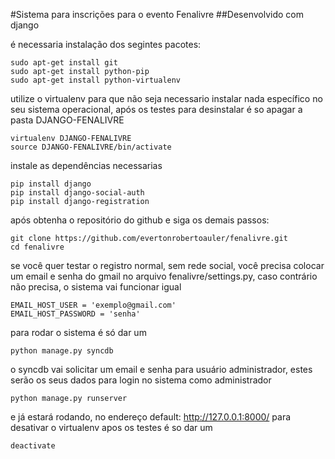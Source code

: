 #Sistema para inscrições para o evento Fenalivre
##Desenvolvido com django

é necessaria instalação dos segintes pacotes:

	sudo apt-get install git
	sudo apt-get install python-pip
	sudo apt-get install python-virtualenv

utilize o virtualenv para que não seja necessario instalar nada específico no seu sistema operacional,
após os testes para desinstalar é so apagar a pasta DJANGO-FENALIVRE

	virtualenv DJANGO-FENALIVRE
	source DJANGO-FENALIVRE/bin/activate

instale as dependências necessarias

	pip install django
	pip install django-social-auth
	pip install django-registration

após obtenha o repositório do github e siga os demais passos:

	git clone https://github.com/evertonrobertoauler/fenalivre.git
	cd fenalivre

se você quer testar o registro normal, sem rede social, você precisa colocar um email e senha do gmail no arquivo fenalivre/settings.py, 
caso contrário não precisa, o sistema vai funcionar igual

	EMAIL_HOST_USER = 'exemplo@gmail.com'
	EMAIL_HOST_PASSWORD = 'senha'

para rodar o sistema é só dar um
 
	python manage.py syncdb
	
o syncdb vai solicitar um email e senha para usuário administrador, estes serão os seus dados para login no sistema como administrador

	python manage.py runserver
	
e já estará rodando, no endereço default: http://127.0.0.1:8000/
para desativar o virtualenv apos os testes é so dar um

	deactivate

